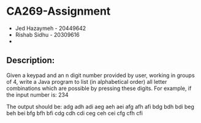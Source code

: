 # CA269-Assignment
- Jed Hazaymeh - 20449642
- Rishab Sidhu - 20309616
- 

## Description:
Given a keypad and an n digit number provided by user, working in groups of 4, write a Java program to list (in alphabetical order) all letter combinations which are possible by pressing these digits. For example, if the input number is: 234

The output should be:
adg adh adi aeg aeh aei afg afh afi
bdg bdh bdi beg beh bei bfg bfh bfi
cdg cdh cdi ceg ceh cei cfg cfh cfi

